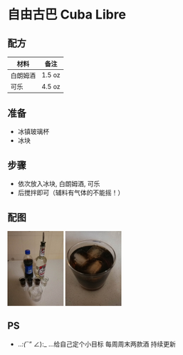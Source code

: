 # 自由古巴 Cuba Libre

## 配方

材料            | 备注
-------------- |----------------
白朗姆酒        | 1.5 oz
可乐            | 4.5 oz

## 准备

* 冰镇玻璃杯
* 冰块

## 步骤

* 依次放入冰块, 白朗姆酒, 可乐
* 后搅拌即可（辅料有气体的不能摇！）

## 配图

<div style="inline-block">
<img src="1.jpeg" width=25%>
<img src="2.jpeg" width=25%>
</div>

## PS

* .._:(´_`” ∠):_ …给自己定个小目标 每周周末两款酒 持续更新


